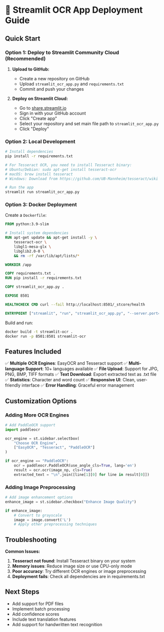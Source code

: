 # 🚀 Streamlit OCR App Deployment Guide

## Quick Start

### Option 1: Deploy to Streamlit Community Cloud (Recommended)

1. **Upload to GitHub:**
   - Create a new repository on GitHub
   - Upload `streamlit_ocr_app.py` and `requirements.txt`
   - Commit and push your changes

2. **Deploy on Streamlit Cloud:**
   - Go to [share.streamlit.io](https://share.streamlit.io)
   - Sign in with your GitHub account
   - Click "Create app"
   - Select your repository and set main file path to `streamlit_ocr_app.py`
   - Click "Deploy"

### Option 2: Local Development

```bash
# Install dependencies
pip install -r requirements.txt

# For Tesseract OCR, you need to install Tesseract binary:
# Ubuntu/Debian: sudo apt-get install tesseract-ocr
# macOS: brew install tesseract
# Windows: Download from https://github.com/UB-Mannheim/tesseract/wiki

# Run the app
streamlit run streamlit_ocr_app.py
```

### Option 3: Docker Deployment

Create a `Dockerfile`:

```dockerfile
FROM python:3.9-slim

# Install system dependencies
RUN apt-get update && apt-get install -y \
    tesseract-ocr \
    libgl1-mesa-glx \
    libglib2.0-0 \
    && rm -rf /var/lib/apt/lists/*

WORKDIR /app

COPY requirements.txt .
RUN pip install -r requirements.txt

COPY streamlit_ocr_app.py .

EXPOSE 8501

HEALTHCHECK CMD curl --fail http://localhost:8501/_stcore/health

ENTRYPOINT ["streamlit", "run", "streamlit_ocr_app.py", "--server.port=8501", "--server.address=0.0.0.0"]
```

Build and run:
```bash
docker build -t streamlit-ocr .
docker run -p 8501:8501 streamlit-ocr
```

## Features Included

✅ **Multiple OCR Engines**: EasyOCR and Tesseract support
✅ **Multi-language Support**: 10+ languages available
✅ **File Upload**: Support for JPG, PNG, BMP, TIFF formats
✅ **Text Download**: Export extracted text as .txt file
✅ **Statistics**: Character and word count
✅ **Responsive UI**: Clean, user-friendly interface
✅ **Error Handling**: Graceful error management

## Customization Options

### Adding More OCR Engines
```python
# Add PaddleOCR support
import paddleocr

ocr_engine = st.sidebar.selectbox(
    "Choose OCR Engine",
    ["EasyOCR", "Tesseract", "PaddleOCR"]
)

if ocr_engine == "PaddleOCR":
    ocr = paddleocr.PaddleOCR(use_angle_cls=True, lang='en')
    result = ocr.ocr(image_np, cls=True)
    extracted_text = "\n".join([line[1][0] for line in result[0]])
```

### Adding Image Preprocessing
```python
# Add image enhancement options
enhance_image = st.sidebar.checkbox("Enhance Image Quality")

if enhance_image:
    # Convert to grayscale
    image = image.convert('L')
    # Apply other preprocessing techniques
```

## Troubleshooting

**Common Issues:**

1. **Tesseract not found**: Install Tesseract binary on your system
2. **Memory issues**: Reduce image size or use CPU-only mode
3. **Poor accuracy**: Try different OCR engines or image preprocessing
4. **Deployment fails**: Check all dependencies are in requirements.txt

## Next Steps

- Add support for PDF files
- Implement batch processing
- Add confidence scores
- Include text translation features
- Add support for handwritten text recognition
